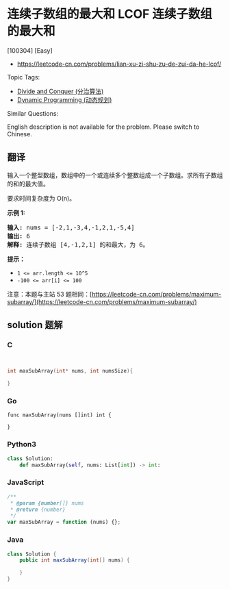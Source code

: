 # 连续子数组的最大和 LCOF 连续子数组的最大和

[100304] [Easy]

- https://leetcode-cn.com/problems/lian-xu-zi-shu-zu-de-zui-da-he-lcof/

Topic Tags:

- [Divide and Conquer (分治算法)](https://leetcode-cn.com/tag/divide-and-conquer/)
- [Dynamic Programming (动态规划)](https://leetcode-cn.com/tag/dynamic-programming/)

Similar Questions:

English description is not available for the problem. Please switch to Chinese.

## 翻译

输入一个整型数组，数组中的一个或连续多个整数组成一个子数组。求所有子数组的和的最大值。

要求时间复杂度为 O(n)。

**示例 1:**

<pre><strong>输入:</strong> nums = [-2,1,-3,4,-1,2,1,-5,4]
<strong>输出:</strong> 6
<strong>解释:</strong>&nbsp;连续子数组&nbsp;[4,-1,2,1] 的和最大，为&nbsp;6。</pre>

**提示：**

- `1 <= arr.length <= 10^5`
- `-100 <= arr[i] <= 100`

注意：本题与主站 53 题相同：[https://leetcode-cn.com/problems/maximum-subarray/](https://leetcode-cn.com/problems/maximum-subarray/)

## solution 题解

### C

```c


int maxSubArray(int* nums, int numsSize){

}


```

### Go

```golang
func maxSubArray(nums []int) int {

}
```

### Python3

```python
class Solution:
    def maxSubArray(self, nums: List[int]) -> int:
```

### JavaScript

```javascript
/**
 * @param {number[]} nums
 * @return {number}
 */
var maxSubArray = function (nums) {};
```

### Java

```java
class Solution {
    public int maxSubArray(int[] nums) {

    }
}
```

